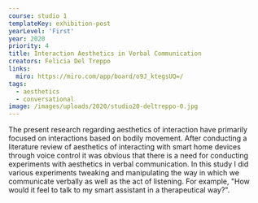 ```yaml
---
course: studio 1
templateKey: exhibition-post
yearLevel: 'First'
year: 2020
priority: 4
title: Interaction Aesthetics in Verbal Communication
creators: Felicia Del Treppo
links:
  miro: https://miro.com/app/board/o9J_ktegsUQ=/
tags:
  - aesthetics
  - conversational
image: /images/uploads/2020/studio20-deltreppo-0.jpg
---
```


The present research regarding aesthetics of interaction have primarily focused on interactions based on bodily movement. After conducting a literature review of aesthetics of interacting with smart home devices through voice control it was obvious that there is a need for conducting experiments with aesthetics in verbal communication. In this study I did various experiments tweaking and manipulating the way in which we communicate verbally as well as the act of listening. For example, "How would it feel to talk to my smart assistant in a therapeutical way?".
